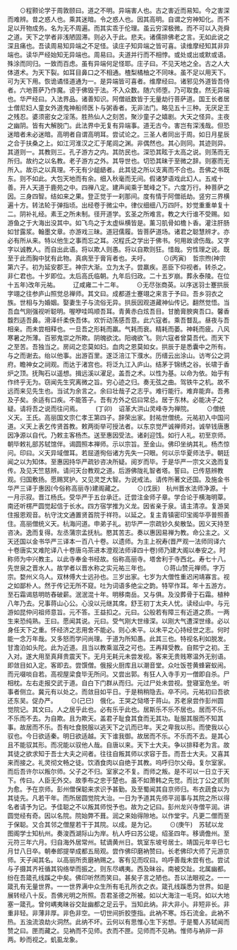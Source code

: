 <!-- { "loadSidebar": true } -->
　　⊙程颢论学于周敦颐曰。道之不明。异端害人也。古之害近而易知。今之害深而难辨。昔之惑人也。乘其迷暗。令之惑人也。因其高明。自谓之穷神知化。而不足以开物成务。名为无不周遍。而其实乖于伦理。虽云穷深极微。而不可以入尧舜之道。天下之学者非浅陋固滞。则必入于此。悲夫。诸儒排佛老之言。无如此说之深且痛也。吾读周易知异端之不足怪。读庄子知异端之皆可喜。读维摩经知其非异端也。读华严经始知无异端也。周易曰。夫道并行而不相悖。或处或出或默或语。殊涂而同归。一致而百虑。虽有异端何足怪耶。庄子曰。不见天地之全。古之人大体道术。为天下裂。如耳目鼻口之不相通。楂梨橘柚之不同味。虽不足以用天下。可为天下用。恢诡谲怪道通为一。是异端皆可喜者。维摩经曰。诸邪见外道皆吾侍者。六地菩萨乃作魔。谤于佛毁于法。不入众数。随六师堕。乃可取食。然无异端也。华严经曰。入法界品。诸善知识。阿僧祇数皆于无量劫行菩萨道。国王长者居士僧尼妇人童女外道鬼神船师医卜与粥香者。无非法门。略见五十三种。无厌足王之残忍。婆须密女之淫荡。胜热仙人之刻苦。聚沙童子之嬉剧。大天之怪异。主夜之幽阴。皆有大解脱门。此法界中无复有异端事。道无古今。害岂有深浅哉。但恐迷暗者未必迷暗。高明者自谓高明耳。尝试论之。三圣人者同出于周。如日月星辰之合于扶桑之上。如江河淮汉之汇于尾闾之渊。非偶然也。其心则同。其迹则异。其道则一。其教则三。孔子游方之内。其防民也。深恐其眩于太高之说。则荡而无所归。故约之以名教。老子游方之外。其导世也。切恐其昧于至微之辞。则塞而无所入。故示之以真理。不无有少龃龉者。此其徒之所以支离而不合也。吾佛之书既东。则不如此。大包天地而有余。细入秋毫而无间。假诸梦语戏此幻人。五戒十善。开人天道于鹿苑之中。四禅八定。建声闻乘于鹫峰之下。六度万行。种菩萨之因。三身四智。结如来之果。登正觉于一刹那间。度有情于阿僧祇劫。竖穷三界横遍十方。转法轮于弹指顷。出经卷于微尘中。律仪细细八万四阡。妙觉重重单复十二。阴补礼经。素王之所未制。径开道学。玄圣之所难言。教之大行谁不受赐。如游鱼之于大海出没其中。如飞鸟之于太虚纵横皆是。薰习肌骨如檐卜香。灌注肝肠如甘露浆。翰墨文章。亦游戏三昧。道冠儒履。皆菩萨道场。诸君之聪慧辨才。亦必有所从来。特以他生之事而忘之耳。况程氏之学出于佛书。何用故谤伤哉。又字字以诚教人。而自出此语。将以欺人则愚。将以自欺则狂。惜哉。穷性理之说。既至于此而胸中犹有此物。真病至于膏肓者也。夫吁。
　　⊙(丙寅)　哲宗煦(神宗第六子。初为延安郡王。神宗大渐。立为太子。尝羸疾。恶臣下仰视者。转杀之。非仁君也。十岁即位。太后高氏临朝。九年后归政。二十五岁崩。葬永泰陵。在位十五年)改年元祐。
　　辽咸雍二十二年。
　　⊙无尽张商英。以序送羽士蹇拱辰字翊之往参庐山照觉总禅师。其文曰。成都道士蹇翊之来言于予曰。吾乡羽衣之族。世相与为婚姻。娶妻生子与流俗无异。拱辰因观道藏神仙传记。翻然觉悟。当吾血气刚强视听聪明。喔咿哇鸣顺吾耳。青黄赤白炫吾目。甘脆膏腴爽吾口。馨香馥烈适吾鼻。滑泽纤柔佚吾体。欢忻动荡感吾意。此六寇者。乘吾瞀乱。昼夜与吾相亲。而未尝相释也。一旦吾之形耗而羸。气耗而衰。精耗而萎。神耗而疲。八风寒暑之所薄。百邪鬼崇之所欺。阴魄欲沈。阳魂欲飞。则六寇者曾莫吾代。而天下之至苦。吾独当之。房闼之恋莫如妇。血肉之恩莫如女。拱辰于是悉囊中之所有。与之而谢去。绐以他事。出游百里。遂泛涪江下濮水。历缙云出涂山。访岑公之洞府。瞻神女之祠观。而达于渚宫也。将泛九江入庐山。结茅于锦绣之谷。长啸于香炉之顶。抚陶石以遥想。揖远溪以濯足。盖吾之术。以性为基。以命为依。始乎有作终乎无为。窃闻先生究离微之旨。穷心迹之归。奏无弦之曲。驾铁牛之机。故不远而来见先生也。当试为余言之。余曰壮哉子之志乎。难行能行。难弃能弃。吾弗及子矣。余适有口疾。不能答子。吾有方外之侣曰常总。居于东林。必能决子之疑。请将吾之说而往问焉。
　　(丁卯)　诏革大洪山灵峰寺为禅院。
　　⊙僧统义天。王氏。高丽国文宗仁孝王第四子。辞荣出家。封祐世僧统。元祐初入中国问道。义天上表乞传贤首教。敕两街举可授法者。以东京觉严诚禅师对。诚举钱唐惠因净源以自代。乃敕主客杨杰。送至惠因受法。诸刹迎饯。如行人礼。初至京师。朝毕敕礼部苏轼馆伴。谒圆照本禅师。示以宗旨。至金山。佛印坐纳其礼。杨杰惊问。印曰。义天异域僧耳。若屈道徇俗诸方先失一只眼。何以示华夏师法乎。朝廷闻之以为知体。至惠因持华严疏钞咨决所疑。阅岁而毕。于是华严一宗文义逸而复传。及见天竺慈辨。请问天台教观之道。后游佛陇礼智者塔。誓曰。已传慈辨教观。归国敷扬。愿赐冥护。又见灵芝大智。为说戒法。请传所著文还国。及施金书华严三译于惠因(今俗称高丽寺)建阁藏之。
　　⊙(戊辰)　杭州晋水法师净源。十一月示寂。晋江杨氏。受华严于五台承迁。迁尝注金师子章。学合论于横海明覃。南还听楞严圆觉起信于长水。四方宿学推为义龙。因省亲于泉。请主清凉。复游吴住报恩观音。杭守沈文通置贤首院于祥符。以延之。复主青镇密印宝阁华亭普照善住。高丽僧统义天。杭海问道。申弟子礼。初华严一宗疏钞久矣散坠。因义天持至咨决。逸而复得。左丞蒲宗孟抚杭。愍其苦志。奏以惠因易禅为教。命公主之。义天还国以金书华严三译本一百八十卷。以遗师。为主上祝寿(晋严观一法师同译六十卷唐实叉难陀译八十卷唐乌茶进本澄观法师译四十卷)师乃建大阁以奉安之。时称师为中兴教主。以此寺奉金书经故。俗称高丽寺。塔舍利于寺西北。寿七十八。先世泉之晋水人。故学者以晋水称之实元祐三年也。
　　⊙蒋山赞元禅师。字万宗。婺州义乌人。双林傅大士远孙也。三岁出家。七岁为大僧性重迟闲靖寡言。视之如鄙朴人。然于传记无所不窥。吐为词语多绝尘之韵。特罕作耳。年十五游方。至石霜谒慈明昉舂破薪。泯泯混十年。明移南岳。又与俱。及没葬骨于石霜。植种八年乃去。兄事蒋山心公。心没以元继其席。舒王初丁太夫人忧。读经山中。与元游如昆仲问祖师意旨。元不答。王益扣之。元曰。公般若有障三有近道之质。一两生来恐纯熟。王曰。愿闻其说。元曰。受气刚大世缘深。以刚大气遭深世缘。必以身任天下之重。怀经济之志用舍不能必。则心未平。以未平之心持经世之志。何时能一念万年哉。又多怒而学问尚理。于道为所知愚。此其三也。特视名利如脱发。甘澹泊如头陀。此为近道。且当以教乘滋茂之可也。王再拜受教。自熙宁之初。王入对。遂大用至真拜贵震天下。无月无耗元未尝发视。客来无贵贱寒温外无别语。即敛目如入定。客即去。尝馔僧。俄报火厨库且以潮音堂。众吐饭苍黄蜂窘蚁闹。而元啜啖自若。高视屋梁食毕无所问。又尝出郭。有狂人入寺手刃一僧即自杀。尸相枕。左右走报交武于道。自白下门群从而归。元过尸处未尝视。登寝室危坐。听事者侧立。冀元有以处之。而敛目如平日。于是稍稍隐去。卒不问。元祐初曰吾欲还东吴。促办严。
　　⊙(己巳)　俄化。王哭之恸塔于蒋山。苏老泉尝作彭州圆觉院记。其文曰。人之居乎此也。必有乐乎此也。居斯乐不乐不居也。居而不乐。不乐而不去。为自欺。且为欺天。盖君子耻食其食而无其功。耻服其服而不知其事。故居而不乐。吾有吐食脱服以逃天下之讥而已年。天之卑我以形。而使我以心驭也。今日欲适秦。明日欲适越。天下谁我御。故居而不乐。不乐而不去。是其心且不能驭其形。而况能以驭他人哉。自唐以来。天下士大夫。争以排释老为言。故其徒之欲求知于吾士大夫之间者。往往自叛其师以求容于吾。而吾士大夫。又喜其来而接之。礼灵彻文畅之徒。饮酒食肉以自绝于其教。呜呼归尔父母。复尔室家。而后吾许尔以叛尔师。父子之不归。室家之不复。而师之叛。是不可以一日立于天下。传曰。人臣无外交。故季布之忠于楚也。虽不如萧韩之先觉。而比丁公之贰则为愈。予在京师。彭州僧保聪来求识予甚勤。及至蜀闻其自京师归。布衣蔬食以为其徒先。凡若干年。而所居圆觉院大治。一日为予道其先师平润事与其院之所以得名者请予为记。予佳聪之不以叛其师悦予也。故为之记曰。彭州龙兴寺僧平润。讲圆觉经有奇。因以名院。院始弊不葺。润之来始得隙地。以作堂宇。凡更二僧而至于保聪。又合其邻之僧屋若干于其院。以成。是为记。
　　⊙(庚午)　苏轼以龙图阁学士知杭州。奏浚西湖际山为岸。杭人呼曰苏公堤。绍圣四年。移谪儋州。至元符三年六月。归自海外居常州。轼谪黄州日。筑室东坡号居士。靖国元年辛巳七月廿八日卒。朝奉郎提举成都五局观。尝作佛印磨衲赞曰。长老佛印大师了元游京师。天子闻其名。以高丽所贡磨衲赐之。客有见而叹曰。呜呼善哉未尝有也。尝试与子摄其齐衽循其钩络举而振之。则东尽嵎夷。西及昧谷。南被交趾。北属幽都。纷在吾箴孔线蹊之中矣。佛印听然而笑曰。甚矣子言之陋也。吾以法眼视之。一一箴孔有无量世界。一一世界满中众生所有毛孔所衣之衣。箴孔线蹊悉为世界。如是展转经八十反。吾佛光明之所照。吾君圣德之所被。如以大海注一毛窍。如以大地塞一箴孔。曾何嵎夷昧谷交趾幽都之足云乎。当知此纳。非大非小。非短非长。非重非轻。非薄非厚。非色非空。一切世间折胶堕指。此衲不寒。烁石流金。此衲不热。五浊流浪劫火洞然。此纳不坏。云何以有思惟心生下劣想。于是蜀人苏轼闻而赞之曰。匣而藏之。见衲而不见师。衣而不匣。见师而不见衲。惟师与衲非一非两。眇而视之。虮虱龙象。
